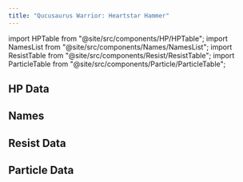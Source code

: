 ```yaml
---
title: "Qucusaurus Warrior: Heartstar Hammer"
---
```


import HPTable from "@site/src/components/HP/HPTable";
import NamesList from "@site/src/components/Names/NamesList";
import ResistTable from "@site/src/components/Resist/ResistTable";
import ParticleTable from "@site/src/components/Particle/ParticleTable";

## HP Data

<HPTable item_key="qucusauruswarriorheartstarhammer" data_src="enemy" />

## Names

<NamesList item_key="qucusauruswarriorheartstarhammer" data_src="enemy" />

## Resist Data

<ResistTable item_key="qucusauruswarriorheartstarhammer" data_src="enemy" />

## Particle Data

<ParticleTable item_key="qucusauruswarriorheartstarhammer" data_src="enemy" />